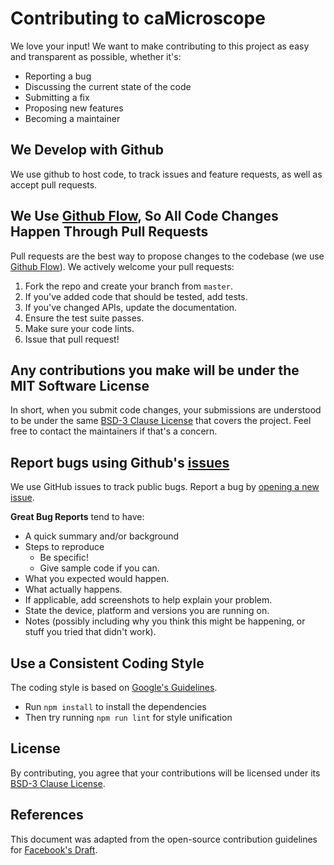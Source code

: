 # Contributing to caMicroscope
We love your input! We want to make contributing to this project as easy and transparent as possible, whether it's:

- Reporting a bug
- Discussing the current state of the code
- Submitting a fix
- Proposing new features
- Becoming a maintainer

## We Develop with Github
We use github to host code, to track issues and feature requests, as well as accept pull requests.

## We Use [Github Flow](https://guides.github.com/introduction/flow/index.html), So All Code Changes Happen Through Pull Requests
Pull requests are the best way to propose changes to the codebase (we use [Github Flow](https://guides.github.com/introduction/flow/index.html)). We actively welcome your pull requests:

1. Fork the repo and create your branch from `master`.
2. If you've added code that should be tested, add tests.
3. If you've changed APIs, update the documentation.
4. Ensure the test suite passes.
5. Make sure your code lints.
6. Issue that pull request!

## Any contributions you make will be under the MIT Software License
In short, when you submit code changes, your submissions are understood to be under the same [BSD-3 Clause License](https://opensource.org/licenses/BSD-3-Clause) that covers the project. Feel free to contact the maintainers if that's a concern.

## Report bugs using Github's [issues](https://github.com/camicroscope/caMicroscope/issues)
We use GitHub issues to track public bugs. Report a bug by [opening a new issue](https://github.com/camicroscope/caMicroscope/issues/new/choose).

**Great Bug Reports** tend to have:

- A quick summary and/or background
- Steps to reproduce
  - Be specific!
  - Give sample code if you can.
- What you expected would happen.
- What actually happens.
- If applicable, add screenshots to help explain your problem.
- State the device, platform and versions you are running on.
- Notes (possibly including why you think this might be happening, or stuff you tried that didn't work).

## Use a Consistent Coding Style
The coding style is based on [Google's Guidelines](https://github.com/google/styleguide).

* Run `npm install` to install the dependencies
* Then try running `npm run lint` for style unification

## License
By contributing, you agree that your contributions will be licensed under its [BSD-3 Clause License](https://github.com/camicroscope/.github/blob/master/LICENSE).

## References
This document was adapted from the open-source contribution guidelines for [Facebook's Draft](https://github.com/facebook/draft-js/blob/a9316a723f9e918afde44dea68b5f9f39b7d9b00/CONTRIBUTING.md).